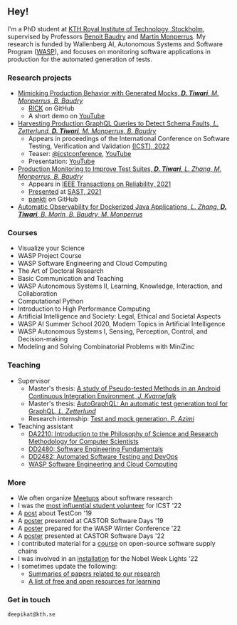 ## Hey!

I'm a PhD student at [KTH Royal Institute of Technology, Stockholm](https://www.kth.se/profile/deepikat), supervised by Professors [Benoit Baudry](https://softwarediversity.eu/) and [Martin Monperrus](https://www.monperrus.net/martin/). My research is funded by Wallenberg AI, Autonomous Systems and Software Program ([WASP](https://wasp-sweden.org/)), and focuses on monitoring software applications in production for the automated generation of tests.

### Research projects
- [Mimicking Production Behavior with Generated Mocks, _**D. Tiwari**, M. Monperrus, B. Baudry_](https://arxiv.org/abs/2208.01321)
  - [RICK](https://github.com/castor-software/pankti#rick) on GitHub
  - A short demo on [YouTube](https://youtu.be/ljuUfbC-IZw)
- [Harvesting Production GraphQL Queries to Detect Schema Faults, _L. Zetterlund, **D. Tiwari**, M. Monperrus, B. Baudry_](https://arxiv.org/abs/2112.08267)
  - Appears in proceedings of the International Conference on Software Testing, Verification and Validation [(ICST), 2022](https://ieeexplore.ieee.org/document/9787849)
  - Teaser: [@icstconference](https://twitter.com/icstconference/status/1501625569871605760?s=20&t=8Xrh5d1AS-8pwXJb9-uwbA), [YouTube](https://youtu.be/3UrPDLDCfOE)
  - Presentation: [YouTube](https://youtu.be/ZPx-QnqDXlQ)
- [Production Monitoring to Improve Test Suites, _**D. Tiwari**, L. Zhang, M. Monperrus, B. Baudry_](https://arxiv.org/abs/2012.01198)
  - Appears in [IEEE Transactions on Reliability, 2021](https://ieeexplore.ieee.org/document/9526340)
  - [Presented](https://youtu.be/jdi9hwoDqng) at [SAST, 2021](https://sast.se/index.jsp)
  - [pankti](https://github.com/castor-software/pankti) on GitHub
- [Automatic Observability for Dockerized Java Applications, _L. Zhang, **D. Tiwari**, B. Morin, B. Baudry, M. Monperrus_](https://arxiv.org/abs/1912.06914)

### Courses
- Visualize your Science
- WASP Project Course
- WASP Software Engineering and Cloud Computing
- The Art of Doctoral Research
- Basic Communication and Teaching
- WASP Autonomous Systems II, Learning, Knowledge, Interaction, and Collaboration
- Computational Python
- Introduction to High Performance Computing
- Artificial Intelligence and Society: Legal, Ethical and Societal Aspects
- WASP AI Summer School 2020, Modern Topics in Artificial Intelligence
- WASP Autonomous Systems I, Sensing, Perception, Control, and Decision-making
- Modeling and Solving Combinatorial Problems with MiniZinc

### Teaching
- Supervisor
  - Master's thesis: [A study of Pseudo-tested Methods in an Android Continuous Integration Environment, _J. Kvarnefalk_](http://kth.diva-portal.org/smash/record.jsf?pid=diva2%3A1468320&dswid=-6068)
  - Master's thesis: [AutoGraphQL: An automatic test generation tool for GraphQL, _L. Zetterlund_](https://kth.diva-portal.org/smash/record.jsf?pid=diva2:1601868)
  - Research internship: [Test and mock generation, _P. Azimi_](https://github.com/Parsa-azm/Test-and-Mock-Generation)
- Teaching assistant
  - [DA2210: Introduction to the Philosophy of Science and Research Methodology for Computer Scientists](https://www.kth.se/student/kurser/kurs/DA2210)
  - [DD2480: Software Engineering Fundamentals](https://www.kth.se/student/kurser/kurs/DD2480)
  - [DD2482: Automated Software Testing and DevOps](https://github.com/KTH/devops-course)
  - [WASP Software Engineering and Cloud Computing](https://wasp-sweden.org/graduate-school/as-graduate-school-courses/)

### More
- We often organize [Meetups](https://www.meetup.com/KTH-Software-Research-Meetup/) about software research
- I was the [most influential student volunteer](https://twitter.com/tanja_vos/status/1512347202148093961) for ICST '22
- A [post](https://deepikatiwari92.medium.com/takeaways-from-testcon-europe-2019-7fdc058631a7) about TestCon '19
- A [poster](https://castor-software-days-2019.github.io/posters) presented at CASTOR Software Days '19
- A [poster](https://internal.wasp-sweden.org/wp-content/uploads/2022/01/WASP-2022-Poster-Catalogue-Software.pdf) prepared for the WASP Winter Conference '22
- A [poster](https://drive.google.com/file/d/1EuXuFWWdQK45aZQ-K5Ku_0jFfxN1otth/view?usp=sharing) presented at CASTOR Software Days '22
- I contributed material for a [course](https://osssc-edu.github.io/supply-chain.github.io/) on open-source software supply chains
- I was involved in an [installation](https://rethread.art/projects/unfold.html) for the Nobel Week Lights '22
- I sometimes update the following:
  - [Summaries of papers related to our research](https://github.com/Deee92/journal/tree/master/papers)
  - [A list of free and open resources for learning](https://github.com/Deee92/journal/blob/master/resources/free.md)

### Get in touch
`deepikat@kth.se`

